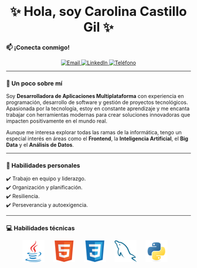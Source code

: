 <h1 align="center" style="font-size: 2.5em;">✨ Hola, soy Carolina Castillo Gil ✨</h1>

### 📫 ¡Conecta conmigo!  
<p align="center">
  <a href="mailto:soycarolinacastillo@gmail.com">
    <img src="https://img.shields.io/badge/Email-D14836?style=for-the-badge&logo=gmail&logoColor=white" alt="Email"/>
  </a>
  <a href="https://www.linkedin.com/in/carolina-castillo-gil-48462330b/">
    <img src="https://img.shields.io/badge/LinkedIn-0077B5?style=for-the-badge&logo=linkedin&logoColor=white" alt="LinkedIn"/>
  </a>
  <a href="tel:+34640899456">
    <img src="https://img.shields.io/badge/Phone-25D366?style=for-the-badge&logo=phone&logoColor=white" alt="Teléfono"/>
  </a>
</p>

---

### 🚀 Un poco sobre mí  
Soy **Desarrolladora de Aplicaciones Multiplataforma** con experiencia en programación, desarrollo de software y gestión de proyectos tecnológicos.  
Apasionada por la tecnología, estoy en constante aprendizaje y me encanta trabajar con herramientas modernas para crear soluciones innovadoras que impacten positivamente en el mundo real.  

Aunque me interesa explorar todas las ramas de la informática, tengo un especial interés en áreas como el **Frontend**, la **Inteligencia Artificial**, el **Big Data** y el **Análisis de Datos**.  

---

### 🌟 Habilidades personales  
✔️ Trabajo en equipo y liderazgo.  
✔️ Organización y planificación.  
✔️ Resiliencia.  
✔️ Perseverancia y autoexigencia.  

---

### 💻 Habilidades técnicas  
<div align="center">
  <img src="https://raw.githubusercontent.com/devicons/devicon/master/icons/java/java-original.svg" alt="Java" width="60" height="60" style="margin-right: 20px;"/>
  <img src="https://raw.githubusercontent.com/devicons/devicon/master/icons/html5/html5-original.svg" alt="HTML5" width="60" height="60" style="margin-right: 20px;"/>
  <img src="https://raw.githubusercontent.com/devicons/devicon/master/icons/css3/css3-original.svg" alt="CSS3" width="60" height="60" style="margin-right: 20px;"/>
  <img src="https://raw.githubusercontent.com/devicons/devicon/master/icons/mysql/mysql-original.svg" alt="MySQL" width="60" height="60" style="margin-right: 20px;"/>
  <img src="https://raw.githubusercontent.com/devicons/devicon/master/icons/python/python-original.svg" alt="Python" width="60" height="60" style="margin-right: 20px;"/>
</div>
